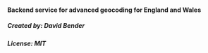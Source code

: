 #### Backend service for advanced geocoding for England and Wales
##### Created by: David Bender
##### License: MIT